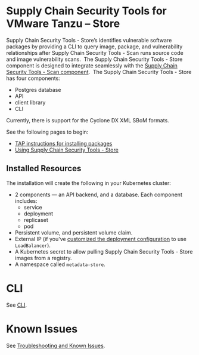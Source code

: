 # Supply Chain Security Tools for VMware Tanzu – Store

Supply Chain Security Tools - Store’s identifies vulnerable software packages by providing a CLI to query image, package, and vulnerability relationships after Supply Chain Security Tools - Scan runs source code and image vulnerability scans.
​
The Supply Chain Security Tools - Store component is designed to integrate seamlessly with the [Supply Chain Security Tools - Scan component](../scst-scan/overview.md). 
​
The Supply Chain Security Tools - Store has four components:

* Postgres database
* API
* client library
* CLI

Currently, there is support for the Cyclone DX XML SBoM formats.

See the following pages to begin:

* [TAP instructions for installing packages](../install.md#install-scst-store)
* [Using Supply Chain Security Tools - Store](using_metadata_store.md)

## Installed Resources

The installation will create the following in your Kubernetes cluster:

* 2 components — an API backend, and a database. Each component includes:
    * service
    * deployment
    * replicaset
    * pod
* Persistent volume, and persistent volume claim.
* External IP (if you've [customized the deployment configuration](../install.md#install-scst-store) to use `LoadBalancer`).
* A Kubernetes secret to allow pulling Supply Chain Security Tools - Store images from a registry.
* A namespace called `metadata-store`.

# CLI

See [CLI](cli.md).

# Known Issues

See [Troubleshooting and Known Issues](known_issues.md).
